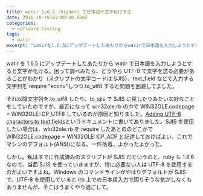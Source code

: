 ```yaml
---
title: watir 1.6.5 (higher) で日本語が文字化けする
date: 2010-10-18T03:00:00.000Z
categories:
  - software testing
tags:
  - watir
excerpt: "watirを1.6.5にアップデートしたあたりからwatirで日本語を入力しようとすると文字が化ける。困って調べみたら、どうやらUTF-8で文字を送る必要があることがわかり（スクリプトの文字コードはSJIS）、text\_fieldなどで入力する文字列をrequire \"kconv\"しつつ.to\_utf8すると問題を回避してました。"
---
```


watir を 1.6.5 にアップデートしたあたりから watir で日本語を入力しようとすると文字が化ける。困って調べみたら、どうやら UTF-8 で文字を送る必要があることがわかり（スクリプトの文字コードは SJIS）、text_field などで入力する文字列を require "kconv"しつつ.to_utf8 すると問題を回避してました。

それ以降文字列を.to_utf8 したり、to_sjis で SJIS に戻したりみたいな妙なことをしていたのですが、最近になって win32ole.rb の中で WIN32OLE.codepage = WIN32OLE::CP_UTF8 しているのが原因と知りました。[Adding UTF-8 characters to text fields](http://wiki.openqa.org/display/WTR/Adding+UTF-8+characters+to+text+fields)というドキュメントに書いてありました。SJIS を使用したい場合は、win32ole.rb を require したあとののどこかで WIN32OLE.codepage = WIN32OLE::CP_ACP と記述しておけばよい。これでマシンのデフォルト(ANSI)になる。一件落着。よかったよかった。

しかし。私はすでに作成済みのスクリプトが SJIS だというのと、ruby も 1.8.6 なので、当面 SJIS を使っていきますが、特に必要ない人は UTF-8 を使用するのがよいですよね。Windows のコマンドラインがやはりデフォルトが SJIS で、UTF-8 を使用していると irb 上での日本語入力で困りそうな気がしなくもありませんが、そこはうまくやり過ごして。
